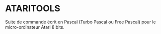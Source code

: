 # ATARITOOLS
Suite de commande écrit en Pascal (Turbo Pascal ou Free Pascal) pour le micro-ordinateur Atari 8 bits.
